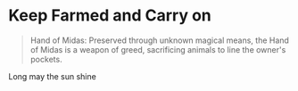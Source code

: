 # Keep Farmed and Carry on

> Hand of Midas: Preserved through unknown magical means, the Hand of Midas is a weapon of greed, sacrificing animals to line the owner's pockets.


Long may the sun shine

